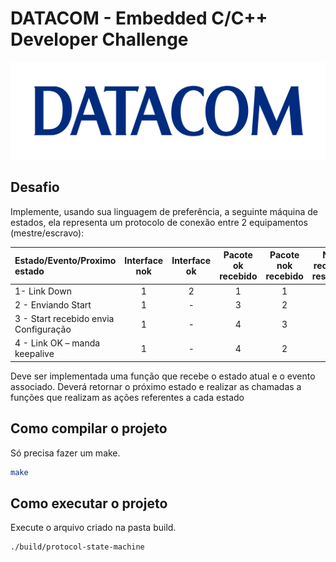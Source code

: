 # DATACOM - Embedded C/C++ Developer Challenge

[![N|Solid](./images/datacom.png)](https://www.datacom.com.br/)

## Desafio

Implemente, usando sua linguagem de preferência, a seguinte máquina de estados, ela representa um protocolo de conexão entre 2 equipamentos (mestre/escravo): 

| Estado/Evento/Proximo estado     | Interface nok | Interface ok | Pacote ok recebido | Pacote nok recebido | Não recebeu resposta |
| :---      | :---:       | :---:       | :---:       | :---:       | :---:       |
| 1- Link Down | 1         | 2         | 1         | 1         | 1         |
| 2 - Enviando Start     | 1        | -        | 3        | 2        | 2        |
| 3 - Start recebido envia Configuração     | 1        | -        | 4        | 3        | 2        |
| 4 - Link OK – manda keepalive     | 1        | -        | 4        | 2        | 2        |


Deve ser implementada uma função que recebe o estado atual e o evento associado. Deverá
retornar o próximo estado e realizar as chamadas a funções que realizam as ações referentes a cada
estado

## Como compilar o projeto

Só precisa fazer um make.

```sh
make
```

## Como executar o projeto

Execute o arquivo criado na pasta build.

```sh
./build/protocol-state-machine
```